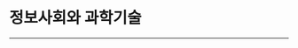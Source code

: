 # 정보사회와 과학기술
---------------------------------------------------------------------------------------

